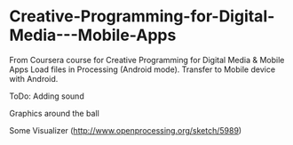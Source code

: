 Creative-Programming-for-Digital-Media---Mobile-Apps
====================================================

From Coursera course for Creative Programming for Digital Media &amp; Mobile Apps
Load files in Processing (Android mode). Transfer to Mobile device with Android.


ToDo:
Adding sound

Graphics around the ball

Some Visualizer (http://www.openprocessing.org/sketch/5989)
